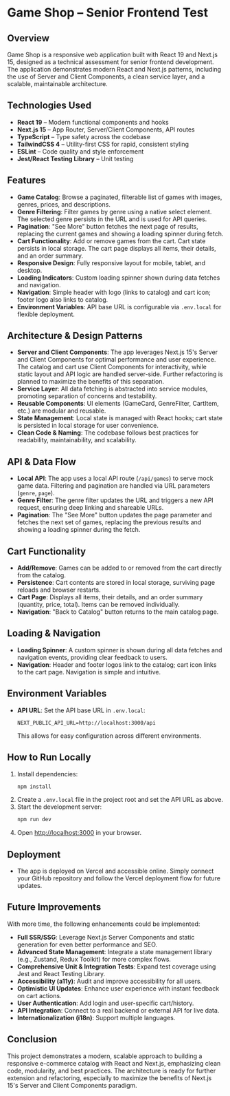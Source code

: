 # Game Shop – Senior Frontend Test

## Overview

Game Shop is a responsive web application built with React 19 and Next.js 15, designed as a technical assessment for senior frontend development. The application demonstrates modern React and Next.js patterns, including the use of Server and Client Components, a clean service layer, and a scalable, maintainable architecture.

## Technologies Used

- **React 19** – Modern functional components and hooks
- **Next.js 15** – App Router, Server/Client Components, API routes
- **TypeScript** – Type safety across the codebase
- **TailwindCSS 4** – Utility-first CSS for rapid, consistent styling
- **ESLint** – Code quality and style enforcement
- **Jest/React Testing Library** – Unit testing

## Features

- **Game Catalog**: Browse a paginated, filterable list of games with images, genres, prices, and descriptions.
- **Genre Filtering**: Filter games by genre using a native select element. The selected genre persists in the URL and is used for API queries.
- **Pagination**: "See More" button fetches the next page of results, replacing the current games and showing a loading spinner during fetch.
- **Cart Functionality**: Add or remove games from the cart. Cart state persists in local storage. The cart page displays all items, their details, and an order summary.
- **Responsive Design**: Fully responsive layout for mobile, tablet, and desktop.
- **Loading Indicators**: Custom loading spinner shown during data fetches and navigation.
- **Navigation**: Simple header with logo (links to catalog) and cart icon; footer logo also links to catalog.
- **Environment Variables**: API base URL is configurable via `.env.local` for flexible deployment.

## Architecture & Design Patterns

- **Server and Client Components**: The app leverages Next.js 15's Server and Client Components for optimal performance and user experience. The catalog and cart use Client Components for interactivity, while static layout and API logic are handled server-side. Further refactoring is planned to maximize the benefits of this separation.
- **Service Layer**: All data fetching is abstracted into service modules, promoting separation of concerns and testability.
- **Reusable Components**: UI elements (GameCard, GenreFilter, CartItem, etc.) are modular and reusable.
- **State Management**: Local state is managed with React hooks; cart state is persisted in local storage for user convenience.
- **Clean Code & Naming**: The codebase follows best practices for readability, maintainability, and scalability.

## API & Data Flow

- **Local API**: The app uses a local API route (`/api/games`) to serve mock game data. Filtering and pagination are handled via URL parameters (`genre`, `page`).
- **Genre Filter**: The genre filter updates the URL and triggers a new API request, ensuring deep linking and shareable URLs.
- **Pagination**: The "See More" button updates the page parameter and fetches the next set of games, replacing the previous results and showing a loading spinner during the fetch.

## Cart Functionality

- **Add/Remove**: Games can be added to or removed from the cart directly from the catalog.
- **Persistence**: Cart contents are stored in local storage, surviving page reloads and browser restarts.
- **Cart Page**: Displays all items, their details, and an order summary (quantity, price, total). Items can be removed individually.
- **Navigation**: "Back to Catalog" button returns to the main catalog page.

## Loading & Navigation

- **Loading Spinner**: A custom spinner is shown during all data fetches and navigation events, providing clear feedback to users.
- **Navigation**: Header and footer logos link to the catalog; cart icon links to the cart page. Navigation is simple and intuitive.

## Environment Variables

- **API URL**: Set the API base URL in `.env.local`:
  ```
  NEXT_PUBLIC_API_URL=http://localhost:3000/api
  ```
  This allows for easy configuration across different environments.

## How to Run Locally

1. Install dependencies:
   ```bash
   npm install
   ```
2. Create a `.env.local` file in the project root and set the API URL as above.
3. Start the development server:
   ```bash
   npm run dev
   ```
4. Open [http://localhost:3000](http://localhost:3000) in your browser.

## Deployment

- The app is deployed on Vercel and accessible online. Simply connect your GitHub repository and follow the Vercel deployment flow for future updates.

## Future Improvements

With more time, the following enhancements could be implemented:

- **Full SSR/SSG**: Leverage Next.js Server Components and static generation for even better performance and SEO.
- **Advanced State Management**: Integrate a state management library (e.g., Zustand, Redux Toolkit) for more complex flows.
- **Comprehensive Unit & Integration Tests**: Expand test coverage using Jest and React Testing Library.
- **Accessibility (a11y)**: Audit and improve accessibility for all users.
- **Optimistic UI Updates**: Enhance user experience with instant feedback on cart actions.
- **User Authentication**: Add login and user-specific cart/history.
- **API Integration**: Connect to a real backend or external API for live data.
- **Internationalization (i18n)**: Support multiple languages.

## Conclusion

This project demonstrates a modern, scalable approach to building a responsive e-commerce catalog with React and Next.js, emphasizing clean code, modularity, and best practices. The architecture is ready for further extension and refactoring, especially to maximize the benefits of Next.js 15's Server and Client Components paradigm.
